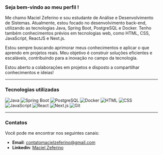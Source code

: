 ### Seja bem-vindo ao meu perfil !

Me chamo Maciel Zeferino e sou estudante de Análise e Desenvolvimento de Sistemas. Atualmente, estou focado no desenvolvimento back-end, utilizando as tecnologias Java, Spring Boot, PostgreSQL e Docker. Tenho também conhecimentos prévios em tecnologias web, como HTML, CSS, JavaScript, ReactJS e Next.js.

Estou sempre buscando aprimorar meus conhecimentos e aplicar o que aprendo em projetos reais. Meu objetivo é construir soluções eficientes e escaláveis, contribuindo para a inovação no campo da tecnologia. 

Estou aberto a colaborações em projetos e disposto a compartilhar conhecimentos e ideias!

---

### Tecnologias utilizadas

![Java](https://img.shields.io/badge/Java-007396?style=for-the-badge&logo=java&logoColor=white)
![Spring Boot](https://img.shields.io/badge/Spring%20Boot-6DB33F?style=for-the-badge&logo=springboot&logoColor=white)
![PostgreSQL](https://img.shields.io/badge/PostgreSQL-336791?style=for-the-badge&logo=postgresql&logoColor=white)
![Docker](https://img.shields.io/badge/Docker-2496ED?style=for-the-badge&logo=docker&logoColor=white)
![HTML](https://img.shields.io/badge/HTML-5E5C5B?style=for-the-badge&logo=html5&logoColor=white)
![CSS](https://img.shields.io/badge/CSS-1572B6?style=for-the-badge&logo=css3&logoColor=white)
![JavaScript](https://img.shields.io/badge/JavaScript-F7DF1E?style=for-the-badge&logo=javascript&logoColor=black)
![React](https://img.shields.io/badge/React-61DAFB?style=for-the-badge&logo=react&logoColor=black)
![Next.js](https://img.shields.io/badge/Next.js-000000?style=for-the-badge&logo=nextdotjs&logoColor=white)
![Git](https://img.shields.io/badge/Git-F05032?style=for-the-badge&logo=git&logoColor=white)

---

### Contatos

Você pode me encontrar nos seguintes canais:

- **Email**: [contatomacielzeferino@gmail.com](mailto:contatomacielzeferino@gmail.com)
- **Linkedin**: [Maciel Zeferino](https://www.linkedin.com/in/macielzeferino/)
